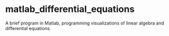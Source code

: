# matlab_differential_equations
A brief program in Matlab, programming visualizations of linear algebra and differential equations.
